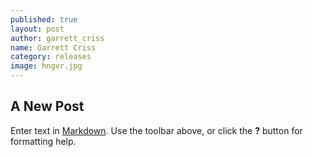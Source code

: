 ```yaml
---
published: true
layout: post
author: garrett_criss
name: Garrett Criss
category: releases
image: hngvr.jpg
---
```


## A New Post

Enter text in [Markdown](http://daringfireball.net/projects/markdown/). Use the toolbar above, or click the **?** button for formatting help.